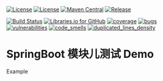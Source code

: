 [![License](https://img.shields.io/badge/License-Apache%202.0-blue.svg)](https://opensource.org/licenses/Apache-2.0)
[![License](https://img.shields.io/badge/License-Apache%202.0-blue.svg)](https://opensource.org/licenses/Apache-2.0)
[![Maven Central](https://maven-badges.herokuapp.com/maven-central/cn.javaer/retrofit2-converter-jaxb/badge.svg)](https://maven-badges.herokuapp.com/maven-central/cn.javaer/retrofit2-converter-jaxb)
[![Release](https://jitpack.io/v/cn-src/retrofit2-converter-jaxb.svg)](https://jitpack.io/#cn-src/retrofit2-converter-jaxb)

[![Build Status](https://travis-ci.org/cn-src/retrofit2-converter-jaxb.svg?branch=master)](https://travis-ci.org/cn-src/retrofit2-converter-jaxb)
[![Libraries.io for GitHub](https://img.shields.io/librariesio/github/cn-src/retrofit2-converter-jaxb.svg)](https://libraries.io/github/cn-src/retrofit2-converter-jaxb)
[![coverage](https://sonarcloud.io/api/badges/measure?key=cn.javaer:retrofit2-converter-jaxb&metric=coverage)](https://sonarcloud.io/dashboard/index/cn.javaer:retrofit2-converter-jaxb)
[![bugs](https://sonarcloud.io/api/badges/measure?key=cn.javaer:retrofit2-converter-jaxb&metric=bugs)](https://sonarcloud.io/dashboard/index/cn.javaer:retrofit2-converter-jaxb)
[![vulnerabilities](https://sonarcloud.io/api/badges/measure?key=cn.javaer:retrofit2-converter-jaxb&metric=vulnerabilities)](https://sonarcloud.io/dashboard/index/cn.javaer:retrofit2-converter-jaxb)
[![code_smells](https://sonarcloud.io/api/badges/measure?key=cn.javaer:retrofit2-converter-jaxb&metric=code_smells)](https://sonarcloud.io/dashboard/index/cn.javaer:retrofit2-converter-jaxb)
[![duplicated_lines_density](https://sonarcloud.io/api/badges/measure?key=cn.javaer:retrofit2-converter-jaxb&metric=duplicated_lines_density)](https://sonarcloud.io/dashboard/index/cn.javaer:retrofit2-converter-jaxb)
  # SpringBoot 模块儿测试 Demo
Example

